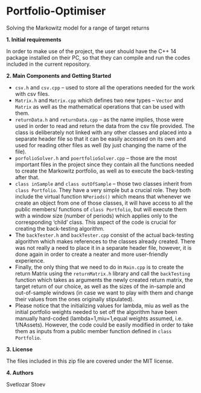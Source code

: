 # Portfolio-Optimiser
Solving the Markowitz model for a range of target returns

**1. Initial requirements**

In order to make use of the project, the user should have the C++ 14 package installed on their PC, so that they can compile and run the codes included in the current repository.

**2. Main Components and Getting Started**

- `csv.h` and `csv.cpp` – used to store all the operations needed for the work with csv files.
- `Matrix.h` and `Matrix.cpp` which defines two new types – `Vector` and `Matrix` as well as the mathematical operations that can be used with them.
- `returnData.h` and `returnData.cpp` – as the name implies, those were used in order to read and return the data from the csv file provided. The class is deliberately not linked with any other classes and placed into a separate header file so that it can be easily accessed on its own and used for reading other files as well (by just changing the name of the file).
- `porfolioSolver.h` and `poertfolioSolver.cpp` – those are the most important files in the project since they contain all the functions needed to create the Markowitz portfolio, as well as to execute the back-testing after that. 
- `class inSample` and `class outOfSample` – those two classes inherit from `class Portfolio`. They have a very simple but a crucial role. They both include the virtual function `NPeriods()` which means that whenever we create an object from one of those classes, it will have access to all the public members/ functions of `class Portfolio`, but will execute them with a window size (number of periods) which applies only to the corresponding ‘child’ class. This aspect of the code is crucial for creating the back-testing algorithm.
- The `backTester.h` and `backTester.cpp` consist of the actual back-testing algorithm which makes references to the classes already created. There was not really a need to place it in a separate header file, however, it is done again in order to create a neater and more user-friendly experience. 
- Finally, the only thing that we need to do in `Main.cpp` is to create the return Matrix using the `returnMatrix.h` library and call the `backTesting` function which takes as arguments the newly created return matrix, the target return of our choice, as well as the sizes of the in-sample and out-of-sample windows (in case we want to play with them and change their values from the ones originally stipulated). 
- Please notice that the initializing values for lambda, miu as well as the initial portfolio weights needed to set off the algorithm have been manually hard-coded (lambda=1,miu=1,equal weights assumed, i.e. 1/NAssets). However, the code could be easily modified in order to take them as inputs from a public member function defined in `class Portfolio`.

**3. License**

The files included in this zip file are covered under the MIT license.

**4. Authors**

Svetlozar Stoev
